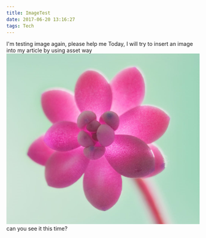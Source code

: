 ```yaml
---
title: ImageTest
date: 2017-06-20 13:16:27
tags: Tech
---
```

I'm testing image again, please help me
Today, I will try to insert an image into my article by using asset way
![](ImageTest/1942.png)
can you see it this time?